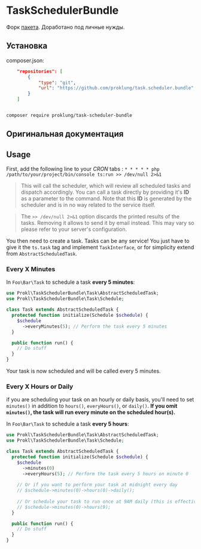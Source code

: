 # TaskSchedulerBundle

Форк [пакета](https://github.com/rewieer/TaskSchedulerBundle). Доработано под личные нужды. 

## Установка

composer.json:

```json
    "repositories": [
        {
            "type": "git",
            "url": "https://github.com/proklung/task.scheduler.bundle"
        }
    ]
```

```bash

composer require proklung/task-scheduler-bundle

```

## Оригинальная документация

## Usage

First, add the following line to your *CRON* tabs : `* * * * * php /path/to/your/project/bin/console ts:run >> /dev/null 2>&1`
>This will call the scheduler, which will review all scheduled tasks and dispatch accordingly. You can call a task directly by providing it's **ID** as a parameter to the command. Note that this **ID** is generated by the scheduler and is in no way related to the service itself.

>The `>> /dev/null 2>&1` option discards the printed results of the tasks. Removing it allows to send it by email instead. This may vary so please refer to your server's configuration.

You then need to create a task. Tasks can be any service! You just have to give it the `ts.task` tag and implement `TaskInterface`, or for simplicity extend from `AbstractScheduledTask`.

### Every X Minutes

In `Foo\Bar\Task` to schedule a task **every 5 minutes**:

```php
use Prokl\TaskSchedulerBundle\Task\AbstractScheduledTask;
use Prokl\TaskSchedulerBundle\Task\Schedule;

class Task extends AbstractScheduledTask {
  protected function initialize(Schedule $schedule) {
    $schedule
      ->everyMinutes(5); // Perform the task every 5 minutes
  }

  public function run() {
    // Do stuff
  }
}
```

Your task is now scheduled and will be called every 5 minutes.  

### Every X Hours or Daily

if you are scheduling your task on an hourly or daily basis, you'll need to set `minutes()` in addition to `hours()`, `everyHours()`, or `daily()`.  **If you omit `minutes()`, the task will run every minute on the scheduled hour(s).**

In `Foo\Bar\Task` to schedule a task **every 5 hours**:

```php
use Prokl\TaskSchedulerBundle\Task\AbstractScheduledTask;
use Prokl\TaskSchedulerBundle\Task\Schedule;

class Task extends AbstractScheduledTask {
  protected function initialize(Schedule $schedule) {
    $schedule
      ->minutes(0)
      ->everyHours(5); // Perform the task every 5 hours on minute 0
      
    // Or if you want to perform your task at midnight every day
    // $schedule->minutes(0)->hours(0)->daily();
    
    // Or schedule your task to run once at 9AM daily (this is effectively the same as daily() above)
    // $schedule->minutes(0)->hours(9);
  }

  public function run() {
    // Do stuff
  }
}
```